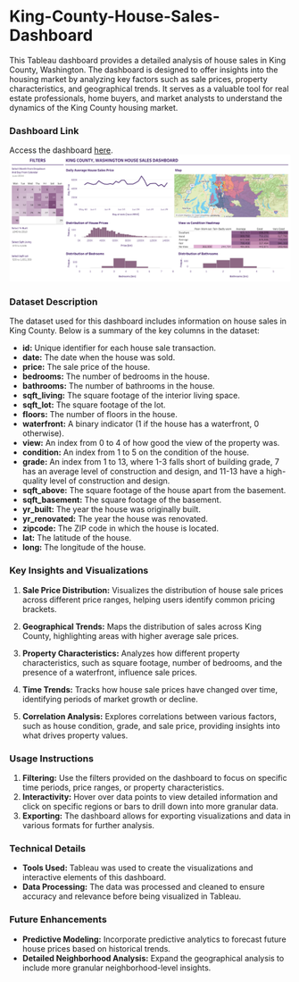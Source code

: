 # King-County-House-Sales-Dashboard

This Tableau dashboard provides a detailed analysis of house sales in King County, Washington. The dashboard is designed to offer insights into the housing market by analyzing key factors such as sale prices, property characteristics, and geographical trends. It serves as a valuable tool for real estate professionals, home buyers, and market analysts to understand the dynamics of the King County housing market.

### Dashboard Link
Access the dashboard [here](https://public.tableau.com/app/profile/vanessa.okosun/viz/KingCountyHouseSales_16963705231150/KingCountyHouseSales).
![Image of dashboard](https://github.com/thevannyfiles/King-County-House-Sales-Dashboard/blob/main/KingCountyHouseSales.png)

### Dataset Description
The dataset used for this dashboard includes information on house sales in King County. Below is a summary of the key columns in the dataset:

* ****id:**** Unique identifier for each house sale transaction.
* ****date:**** The date when the house was sold.
* ****price:**** The sale price of the house.
* ****bedrooms:**** The number of bedrooms in the house.
* ****bathrooms:**** The number of bathrooms in the house.
* ****sqft_living:**** The square footage of the interior living space.
* ****sqft_lot:**** The square footage of the lot.
* ****floors:**** The number of floors in the house.
* ****waterfront:**** A binary indicator (1 if the house has a waterfront, 0 otherwise).
* ****view:**** An index from 0 to 4 of how good the view of the property was.
* ****condition:**** An index from 1 to 5 on the condition of the house.
* ****grade:**** An index from 1 to 13, where 1-3 falls short of building grade, 7 has an average level of construction and design, and 11-13 have a high-quality level of construction and design.
* ****sqft_above:**** The square footage of the house apart from the basement.
* ****sqft_basement:**** The square footage of the basement.
* ****yr_built:**** The year the house was originally built.
* ****yr_renovated:**** The year the house was renovated.
* ****zipcode:**** The ZIP code in which the house is located.
* ****lat:**** The latitude of the house.
* ****long:**** The longitude of the house.

### Key Insights and Visualizations
1. ****Sale Price Distribution:**** Visualizes the distribution of house sale prices across different price ranges, helping users identify common pricing brackets.

2. ****Geographical Trends:**** Maps the distribution of sales across King County, highlighting areas with higher average sale prices.

3. ****Property Characteristics:**** Analyzes how different property characteristics, such as square footage, number of bedrooms, and the presence of a waterfront, influence sale prices.

4. ****Time Trends:**** Tracks how house sale prices have changed over time, identifying periods of market growth or decline.

5. ****Correlation Analysis:**** Explores correlations between various factors, such as house condition, grade, and sale price, providing insights into what drives property values.

### Usage Instructions
1. ****Filtering:**** Use the filters provided on the dashboard to focus on specific time periods, price ranges, or property characteristics.
2. ****Interactivity:**** Hover over data points to view detailed information and click on specific regions or bars to drill down into more granular data.
3. ****Exporting:**** The dashboard allows for exporting visualizations and data in various formats for further analysis.

### Technical Details
* ****Tools Used:**** Tableau was used to create the visualizations and interactive elements of this dashboard.
* ****Data Processing:**** The data was processed and cleaned to ensure accuracy and relevance before being visualized in Tableau.

### Future Enhancements
* ****Predictive Modeling:**** Incorporate predictive analytics to forecast future house prices based on historical trends.
* ****Detailed Neighborhood Analysis:**** Expand the geographical analysis to include more granular neighborhood-level insights.
